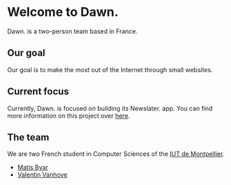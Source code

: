 # Welcome to Dawn.

Dawn. is a two-person team based in France.

## Our goal

Our goal is to make the most out of the Internet through small websites.

## Current focus

Currently, Dawn. is focused on building its Newslater. app. You can find more information on this project over [here](https://github.com/Dawn-Incorporated/newslater).

## The team

We are two French student in Computer Sciences of the [IUT de Montpellier](https://fr.wikipedia.org/wiki/Institut_universitaire_de_technologie_de_Montpellier-Sète).

- [Matis Byar](https://github.com/matisbyar)
- [Valentin Vanhove](https://github.com/vanhovev)
